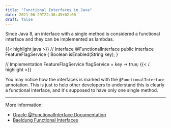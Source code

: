 ```yaml
---
title: "Functional Interfaces in Java"
date: 2021-06-29T22:36:45+02:00
draft: false
---
```


Since Java 8, an interface with a single method is considered a functional interface and they can be implemented as lambdas.

{{< highlight java >}}
// Interface
@FunctionalInterface
public interface FeatureFlagService {
    Boolean isEnabled(String key);
}

// Implementation
FeatureFlagService flagService = key -> true;
{{< / highlight >}}

You may notice how the interfaces is marked with the `@FunctionalInterface` annotation. This is just to help other developers to understand this is clearly a functional interface, and it's supposed to have only one single method.

---

More information:
- [Oracle @FunctionalInterface Documentation](https://docs.oracle.com/javase/8/docs/api/java/lang/FunctionalInterface.html)
- [Baeldung Functional Interfaces](https://www.baeldung.com/java-8-functional-interfaces)
